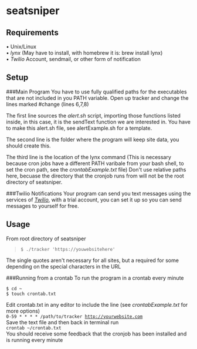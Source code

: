 seatsniper
=========

Requirements
--------
• Unix/Linux  
• *lynx* (May have to install, with homebrew it is: brew install lynx)  
• *Twilio* Account, sendmail, or other form of notification  

Setup
-------
###Main Program
You have to use fully qualified paths for the executables that are not 
included in you PATH variable.
Open up tracker and change the lines marked #change (lines 6,7,8)

The first line sources the *alert.sh* script, importing those functions listed inside, in this case, it is the sendText function we are interested in. You have to make this alert.sh file, see alertExample.sh for a template. 

The second line is the folder where the program will keep site data, you should create this. 

The third line is the location of the lynx command (This is necessary because cron jobs have a different PATH varibale from your bash shell, to set the cron path, see the *crontabExample.txt* file) Don't use relative paths here, becuase the directory that the cronjob runs from will not be the root directory of seatsniper.

###Twilio Notifications
Your program can send you text messages using the services of [*Twilio*](https://www.twilio.com "Twilio Home"), with a trial account, you can set it up so you can send messages to yourself for free. 



Usage
----
From root directory of seatsniper  
><code>$ ./tracker 'https://youwebsitehere'</code>  

The single quotes aren't necessary for all sites, but a required for some depending on the special characters in the URL

###Running from a crontab
To run the program in a crontab every minute     
<pre><code>$ cd ~
$ touch crontab.txt  
</code></pre>

Edit crontab.txt in any editor to include the line (see *crontabExample.txt* for more options)  
<code>0-59 * * * * /path/to/tracker http://yourwebsite.com</code>  
Save the text file and then back in terminal run   
<code>crontab ~/crontab.txt</code>  
You should receive some feedback that the cronjob has been installed and is running every minute



